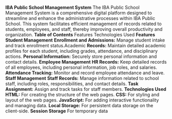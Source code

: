 **IBA Public School Management System**
The IBA Public School Management System is a comprehensive digital platform designed to streamline and enhance the administrative processes within IBA Public School. This system facilitates efficient management of records related to students, employees, and staff, thereby improving overall productivity and organization.
**Table of Contents**
Features
Technologies Used
**Features**
**Student Management**
**Enrollment and Admissions:** Manage student intake and track enrollment status.Academic 
**Records:** Maintain detailed academic profiles for each student, including grades, attendance, and disciplinary actions.
**Personal Information:** Securely store personal information and contact details.
**Employee Management**
**HR Records:** Keep detailed records of all employees, including personal information, job roles, and salaries.
**Attendance Tracking:** Monitor and record employee attendance and leave.
**Staff Management**
**Staff Records:** Manage information related to school staff, including roles, responsibilities, and contact details.
**Task Assignment:** Assign and track tasks for staff members.
**Technologies Used**
**HTML:** For creating the structure of the web pages.
**CSS:** For styling and layout of the web pages.
**JavaScript:** For adding interactive functionality and managing data.
**Local Storage:** For persistent data storage on the client-side.
**Session Storage** For temporary data

